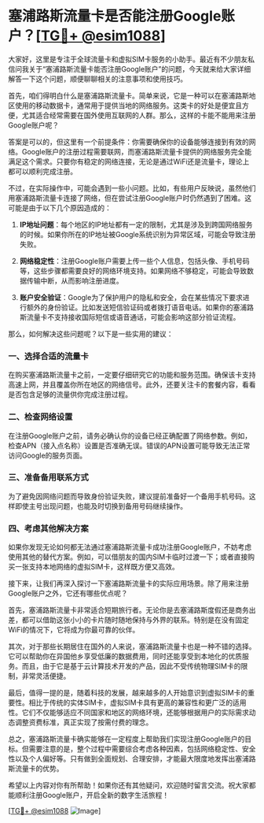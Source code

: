 # 塞浦路斯流量卡是否能注册Google账户？[[TG💪+ @esim1088](https://t.me/s/esim1088)]

大家好，这里是专注于全球流量卡和虚拟SIM卡服务的小助手。最近有不少朋友私信问我关于“塞浦路斯流量卡能否注册Google账户”的问题，今天就来给大家详细解答一下这个问题，顺便聊聊相关的注意事项和使用技巧。

首先，咱们得明白什么是塞浦路斯流量卡。简单来说，它是一种可以在塞浦路斯地区使用的移动数据卡，通常用于提供当地的网络服务。这类卡的好处是便宜且方便，尤其适合经常需要在国外使用互联网的人群。那么，这样的卡能不能用来注册Google账户呢？

答案是可以的，但这里有一个前提条件：你需要确保你的设备能够连接到有效的网络。Google账户的注册过程需要联网，而塞浦路斯流量卡提供的网络服务完全能满足这个需求。只要你有稳定的网络连接，无论是通过WiFi还是流量卡，理论上都可以顺利完成注册。

不过，在实际操作中，可能会遇到一些小问题。比如，有些用户反映说，虽然他们用塞浦路斯流量卡连接了网络，但在尝试注册Google账户时仍然遇到了困难。这可能是由于以下几个原因造成的：

1. **IP地址问题**：每个地区的IP地址都有一定的限制，尤其是涉及到跨国网络服务的时候。如果你所在的IP地址被Google系统识别为异常区域，可能会导致注册失败。
   
2. **网络稳定性**：注册Google账户需要上传一些个人信息，包括头像、手机号码等，这些步骤都需要良好的网络环境支持。如果网络不够稳定，可能会导致数据传输中断，从而影响注册进度。

3. **账户安全验证**：Google为了保护用户的隐私和安全，会在某些情况下要求进行额外的身份验证。比如发送短信验证码或者拨打语音电话。如果你的塞浦路斯流量卡不支持接收国际短信或语音通话，可能会影响这部分验证流程。

那么，如何解决这些问题呢？以下是一些实用的建议：

### 一、选择合适的流量卡
在购买塞浦路斯流量卡之前，一定要仔细研究它的功能和服务范围。确保该卡支持高速上网，并且覆盖你所在地区的网络信号。此外，还要关注卡的套餐内容，看看是否包含足够的流量供你完成注册过程。

### 二、检查网络设置
在注册Google账户之前，请务必确认你的设备已经正确配置了网络参数。例如，检查APN（接入点名称）设置是否准确无误。错误的APN设置可能导致无法正常访问Google的服务页面。

### 三、准备备用联系方式
为了避免因网络问题而导致身份验证失败，建议提前准备好一个备用手机号码。这样即使主号出现问题，也能及时切换到备用号码继续操作。

### 四、考虑其他解决方案
如果你发现无论如何都无法通过塞浦路斯流量卡成功注册Google账户，不妨考虑使用其他的替代方案。例如，可以借朋友的国内SIM卡临时过渡一下；或者直接购买一张支持本地网络的虚拟SIM卡，这样既方便又高效。

接下来，让我们再深入探讨一下塞浦路斯流量卡的实际应用场景。除了用来注册Google账户之外，它还有哪些优点呢？

首先，塞浦路斯流量卡非常适合短期旅行者。无论你是去塞浦路斯度假还是商务出差，都可以借助这张小小的卡片随时随地保持与外界的联系。特别是在没有固定WiFi的情况下，它将成为你最可靠的伙伴。

其次，对于那些长期居住在国外的人来说，塞浦路斯流量卡也是一种不错的选择。它可以帮助你在异国他乡享受低廉的数据费用，同时还能享受到本地化的优质服务。而且，由于它是基于云计算技术开发的产品，因此不受传统物理SIM卡的限制，非常灵活便捷。

最后，值得一提的是，随着科技的发展，越来越多的人开始意识到虚拟SIM卡的重要性。相比于传统的实体SIM卡，虚拟SIM卡具有更高的兼容性和更广泛的适用性。它们不仅能够适应不同国家和地区的网络环境，还能够根据用户的实际需求动态调整资费标准，真正实现了按需付费的理念。

总之，塞浦路斯流量卡确实能够在一定程度上帮助我们实现注册Google账户的目标。但需要注意的是，整个过程中需要综合考虑各种因素，包括网络稳定性、安全性以及个人偏好等。只有做到全面规划、合理安排，才能最大限度地发挥出塞浦路斯流量卡的优势。

希望以上内容对你有所帮助！如果你还有其他疑问，欢迎随时留言交流。祝大家都能顺利注册Google账户，开启全新的数字生活旅程！

[[TG💪+ @esim1088](https://t.me/s/esim1088) ![Image](https://i.postimg.cc/4NQfJmqS/Snipaste-2025-05-13-00-14-12.png)]